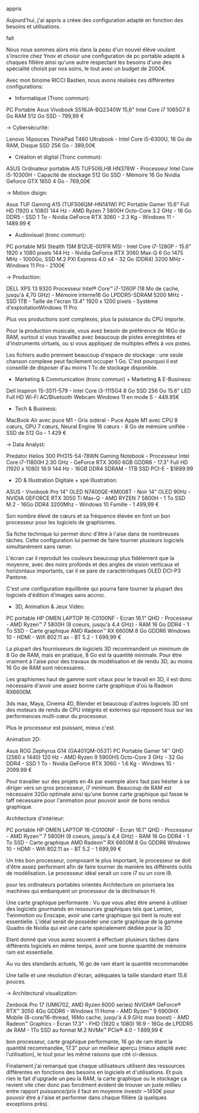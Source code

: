 appris

Aujourd'hui, j'ai appris a créee des configuration adapté en fonction des besoins et utilisations. 

fait

Nous nous sommes alors mis dans la peau d'un nouvel élève voulant s'inscrire chez Ynov et choisir une configuration de pc portable adapté à chaques fillière ainsi qu'une autre respectant les besoins d'une des spécialité choisit par nos soins, le tout avec un budget de 2000€.

Avec mon binome RICCI Bastien, nous avons réalisés ces différentes configurations:

- Informatique (Tronc commun):

PC Portable Asus Vivobook S516JA-BQ2340W 15,6" Intel Core i7 1065G7 8 Go RAM 512 Go SSD - 799,99 € 

-> Cybersécurité:

Lenovo 14pouces ThinkPad T460 Ultrabook - Intel Core i5-6300U, 16 Go de RAM, Disque SSD 256 Go - 389,00€

- Création et digital (Tronc commun):

ASUS Ordinateur portable A15 TUF506LHB HN378W - Processeur Intel Core i5-10300H - Capacité de stockage 512 Go SSD - Mémoire 16 Go Nvidia Geforce GTX 1650 4 Go - 769,00€

-> Motion disign:

Asus TUF Gaming A15 (TUF506QM-HN141W)
PC Portable Gamer 15.6" Full HD (1920 x 1080) 144 Hz - AMD Ryzen 7 5800H Octo-Core 3.2 GHz - 16 Go DDR5 - SSD 1 To - Nvidia GeForce RTX 3060 - 2.3 Kg - Windows 11 - 1489.99 €

- Audiovisuel (tronc commun):

PC portable MSI Stealth 15M B12UE-001FR MSI - Intel Core i7-1280P - 15.6" 1920 x 1080 pixels 144 Hz - Nvidia GeForce RTX 3060 Max-Q 6 Go 1475 MHz - 1000Go, SSD M.2 PXI Express 4.0 x4 - 32 Go (DDR4) 3200 MHz  - Windows 11 Pro - 2100€

-> Production:

DELL XPS 13 9320
Processeur Intel® Core™ i7-1260P (18 Mo de cache, jusqu'à 4,70 GHz) - Mémoire interne16 Go LPDDR5-SDRAM 5200 MHz - SSD 1TB - Taille de l'écran 13.4" 1920 x 1200 pixels - Système d'exploitationWindows 11 Pro

Plus vos productions sont complexes, plus la puissance du CPU importe.

Pour la production musicale, vous avez besoin de préférence de 16Go de RAM, surtout si vous travaillez avec beaucoup de pistes enregistrées et d'instruments virtuels, ou si vous appliquez de multiples effets à vos pistes.

Les fichiers audio prennent beaucoup d'espace de stockage : une seule chanson complexe peut facilement occuper 1 Go. C'est pourquoi il est conseillé de disposer d'au moins 1 To de stockage disponible.

- Marketing & Communication (tronc commun) + Marketing & E-Business:

Dell Inspiron 15-3511-579 -
Intel Core i3-1115G4 8 Go SSD 256 Go 15.6" LED Full HD Wi-Fi AC/Bluetooth Webcam Windows 11 en mode S - 449.95€

- Tech & Business:


MacBook Air avec puce M1 - Gris sidéral - Puce Apple M1 avec CPU 8 cœurs, GPU 7 cœurs, Neural Engine 16 cœurs - 8 Go de mémoire unifiée - SSD de 512 Go - 1 429 €

-> Data Analyst:

Predator Helios 300 PH315-54-78WN Gaming Notebook - Processeur Intel Core i7-11800H 2.30 GHz - GeForce RTX 3060 6GB GDDR6 - 17.3" Full HD (1920 x 1080) 16:9 144 Hz - 16GB DDR4 SDRAM - 1TB SSD PCI-E - $1699.99

- 2D & Illustration Digitale + spé Illustration:

ASUS - Vivobook Pro 14" OLED N7400QE-KM008T - Noir
14" OLED 90Hz - NVIDIA GEFORCE RTX 3050 Ti Max-Q - AMD RYZEN 7 5800H - 1 To SSD M.2 - 16Go DDR4 3200Mhz - Windows 10 Famille - 1 499,99 €

Son nombre élevé de cœurs et sa fréquence élevée en font un bon processeur pour les logiciels de graphismes.

Sa fiche technique lui permet donc d'être à l'aise dans de nombreuses tâches. Cette configuration lui permet de faire tourner plusieurs logiciels simultanément sans ramer.

L'écran car il reproduit les couleurs beaucoup plus fidèlement que la moyenne, avec des noirs profonds et des angles de vision verticaux et horizontaux importants, car il se pare de caractéristiques OLED DCI-P3 Pantone.

C'est une configuration équilibrée qui pourra faire tourner la plupart des logiciels d'édition d'images sans accroc.

- 3D, Animation & Jeux Vidéo:

PC portable HP OMEN LAPTOP 16-C0100NF - Ecran 16.1" QHD - Processeur - AMD Ryzen™ 7 5800H (8 coeurs, jusqu'à 4,4 GHz) - RAM 16 Go DDR4 - 1 To SSD - Carte graphique AMD Radeon™ RX 6600M 8 Go GDDR6
Windows 10 - HDMI - Wifi 802.11 ax - BT 5.2 - 1 699,99 €

La plupart des fournisseurs de logiciels 3D recommandent un minimum de 8 Go de RAM, mais en pratique, 8 Go est la quantité minimale. Pour être vraiment à l'aise pour des travaux de modélisation et de rendu 3D, au moins 16 Go de RAM sont nécessaires.

Les graphismes haut de gamme sont vitaux pour le travail en 3D, il est donc nécessaire d'avoir une assez bonne carte graphique d'où la Radeon RX6600M.

3ds max, Maya, Cinema 4D, Blender et beaucoup d'autres logiciels 3D ont des moteurs de rendu de CPU intégrés et externes qui reposent tous sur les performances multi-cœur du processeur.

Plus le processeur est puissant, mieux c'est.

Animation 2D:

Asus ROG Zephyrus G14 (GA401QM-053T)
PC Portable Gamer 14'' QHD (2560 x 1440) 120 Hz - AMD Ryzen 9 5900HS Octo-Core 3 GHz - 32 Go DDR4 - SSD 1 To - Nvidia GeForce RTX 3060 - 1.6 Kg - Windows 10 - 2099.99 €

Pour travailler sur des projets en 4k par exemple alors faut pas hésiter à se diriger vers un gros processeur, i7 minimum.
Beaucoup de RAM est nécessaire 32Go optimale ainsi qu'une bonne carte graphique qui fasse le taff nécessaire pour l'animation pour pouvoir avoir de bons rendus graphique.

Architecture d'intérieur:

PC portable HP OMEN LAPTOP 16-C0100NF - Ecran 16.1" QHD - Processeur - AMD Ryzen™ 7 5800H (8 coeurs, jusqu'à 4,4 GHz) - RAM 16 Go DDR4 - 1 To SSD - Carte graphique AMD Radeon™ RX 6600M 8 Go GDDR6
Windows 10 - HDMI - Wifi 802.11 ax - BT 5.2 - 1 699,99 €

Un très bon processeur, composant le plus important, le processeur se doit d'être assez performant afin de faire tourner de manière les différents outils de modélisation. Le processeur idéal serait un core i7 ou un core i9.

pour les ordinateurs portables orientés Architecture on priorisera les machines qui embarquent un processeur de la déclinaison H.

Une carte graphique performante : Vu que vous allez être amené à utiliser des logiciels gourmands en ressources graphiques tels que Lumion, Twinmotion ou Enscape, avoir une carte graphique qui tient la route est essentielle. L'idéal serait de posséder une carte graphique de la gamme Quadro de Nvidia qui est une carte spécialement dédiée pour la 3D 

Etant donné que vous aurez souvent à effectuer plusieurs tâches dans différents logiciels en même temps, avoir une bonne quantité de mémoire ram est essentielle.

Au vu des standards actuels, 16 go de ram étant la quantité recommandée

Une taille et une résolution d'écran, adéquates la taille standard étant 15.6 pouces.

-> Architectural visualization:

Zenbook Pro 17 (UM6702, AMD Ryzen 6000 series)
NVIDIA® GeForce® RTX™ 3050 4Go GDDR6 - Windows 11 Home - AMD Ryzen™ 9 6900HX Mobile (8-core/16-thread, 16Mo cache, jusqu'à 4.9 GHz max boost) - AMD Radeon™ Graphics - Écran 17.3" - FHD (1920 x 1080) 16:9 - 16Go de LPDDR5 de RAM - 1To SSD au format M.2 NVMe™ PCIe® 4.0 - 1 899,99 €

bon processeur, carte graphique performante, 16 go de ram étant la quantité recommandée, 17.3" pour un meilleur aperçu (mieux adapté avec l'utilisation), le tout pour les même raisons que cité ci-dessus.



Finalament j'ai remarqué que chaque utilisateurs utilisent des ressources différentes en fonctions des besoins en logiciels et d'utilisations. Et puis rien le fait d'upgrade un peu la RAM, la carte graphique ou le stockage ça revient vite cher donc pas forcément évident de trouver un juste millieu entre rapport puissance/prix il faut en moyenne investir ~1450€ pour pouvoir être à l'aise et performer dans chaque fillière (à quelques exceptions près).


